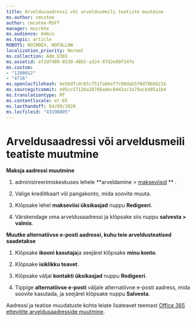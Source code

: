 ```yaml
---
title: Arveldusaadressi või arveldusmeili teatiste muutmine
ms.author: cmcatee
author: cmcatee-MSFT
manager: mnirkhe
ms.audience: Admin
ms.topic: article
ROBOTS: NOINDEX, NOFOLLOW
localization_priority: Normal
ms.collection: Adm_O365
ms.assetid: ef2df989-8539-48b5-a324-97d2e09f14fe
ms.custom:
- "1200012"
- "4716"
ms.openlocfilehash: be56dfcdc65cf51fa66ef7c98dab5f0d78bbb21b
ms.sourcegitcommit: e95cc57126a28766adec8442ac3a79acb485a1b4
ms.translationtype: MT
ms.contentlocale: et-EE
ms.lasthandoff: 04/09/2020
ms.locfileid: "43198805"
---
```

# <a name="change-billing-address-or-billing-email-notifications"></a>Arveldusaadressi või arveldusmeili teatiste muutmine

**Maksja aadressi muutmine**

1. administreerimiskeskuses lehele **arveldamine > [makseviisid](https://go.microsoft.com/fwlink/p/?linkid=2018806) ** .

2. Valige krediitkaart või pangakonto, mida soovite muuta.

3. Klõpsake lehel **makseviisi üksikasjad** nuppu **Redigeeri**.

4. Värskendage oma arveldusaadressi ja klõpsake siis nuppu **salvesta > valmis**.

**Muutke alternatiivse e-posti aadressi, kuhu teie arveldusteatised saadetakse** 

1. Klõpsake **ikooni kasutaja**ja seejärel klõpsake **minu konto**.

2. Klõpsake **isiklikku teavet**.

3. Klõpsake väljal **kontakti üksikasjad** nuppu **Redigeeri**.

4. Tippige **alternatiivse e-posti** väljale alternatiivne e-posti aadress, mida soovite kasutada, ja seejärel klõpsake nuppu **Salvesta**.

Aadressi ja teatise muudatuste kohta leiate lisateavet teemast [Office 365 ettevõtte arveldusaadresside muutmine](https://docs.microsoft.com/microsoft-365/commerce/billing-and-payments/change-your-billing-addresses?view=o365-worldwide).
